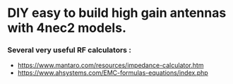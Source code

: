 # DIY easy to build high gain antennas with 4nec2 models.
### Several very useful RF calculators : 

- https://www.mantaro.com/resources/impedance-calculator.htm
- https://www.ahsystems.com/EMC-formulas-equations/index.php
